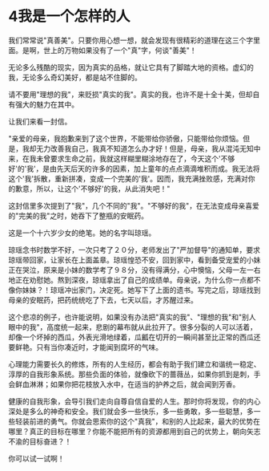 # 4我是一个怎样的人

我们常常说"真善美"。只要你用心想一想，就会发现有很精彩的道理在这三个字里面。是啊，世上的万物如果没有了一个"真"字，何谈"善美"！

无论多么残酷的现实，因为真实的品格，就让它具有了脚踏大地的资格。虚幻的我，无论多么奇幻美好，都是站不住脚的。

请不要用"理想的我"，来贬损"真实的我"。真实的我，也许不是十全十美，但却自有强大的魅力在其中。

让我们来看一封信。

"亲爱的母亲，我抱歉来到了这个世界，不能带给你骄傲，只能带给你烦恼。但是，我却无力改善我自己，我真不知道怎么办才好！但是，母亲，我从混沌无知中来，在我未曾要求生命之前，我就这样糊里糊涂地存在了，今天这个'不够好'的'我'，是由先天后天的许多的因素，加上童年的点点滴滴堆积而成。我无法将这个'我'拆散，重新拼凑，变成一个完美的'我'。因而，我充满挫败感，充满对你的歉意，所以，让这个'不够好'的我，从此消失吧！"

这封信里多次提到了"我"，几个不同的"我"。"不够好的我"，在无法变成母亲喜爱的"完美的我"之时，她吞下了整瓶的安眠药。

这是一个十六岁少女的绝笔。她的名字叫琼瑶。

琼瑶念书时数学不好，一次只考了２０分，老师发出了"严加督导"的通知单，要求琼瑶带回家，让家长在上面盖章。琼瑶惶恐不安，回到家中，看到备受宠爱的小妹正在哭泣，原来是小妹的数学考了９８分，没有得满分，心中懊恼，父母一左一右地正在劝慰她。熬到深夜，琼瑶拿出了自己的成绩单。母亲说，为什么你一点都不像你妹妹？！琼瑶冲出家门，决定死。她写下了上面的遗书。写完之后，琼瑶找到母亲的安眠药，把药统统吃了下去，七天以后，才苏醒过来。

这个悲凉的例子，也许能说明，如果没有办法把"真实的我"、"理想的我"和"别人眼中的我"，高度统一起来，悲剧的幕布就从此拉开了。很多分裂的人可以活着，却像一个坏掉的西瓜，外表光滑地绿着，瓜瓤在切开的一瞬间甚至比正常的西瓜还要鲜艳。只有当你凑近时，才能闻到腐坏的气味。

心理能力需要长久的修炼，所有的人生经历，都会有助于我们建立和谐统一稳定、淳厚的自我形象系统。那些负面的体验，就像砍下的蔷薇丛，如果你抓到是刺，手会鲜血淋淋；如果你把花枝放入水中，在适当的护养之后，就会闻到芳香。

健康的自我形象，会导引我们走向自尊自信自爱的人生。那时你将发现，你的内心深处是多么的神奇和安全。我们就会多一些快乐，多一些勇敢，多一些聪慧，多一些轻装前进的勇气。你就会思索你的这个"真我"，和别的人比起来，最大的优势在哪里？真正的目标在哪里？你能不能把所有的资源都用到自己的优势上，朝向矢志不渝的目标奋进？！

你可以试一试啊！
